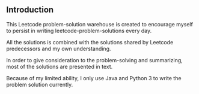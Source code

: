 ## Introduction
This Leetcode problem-solution warehouse is created to encourage myself to persist in writing leetcode-problem-solutions every day.

All the solutions is combined with the solutions shared by Leetcode predecessors and my own understanding.

In order to give consideration to the problem-solving and summarizing, most of the solutions are presented in text.

Because of my limited ability, I only use Java and Python 3 to write the problem solution currently. 
